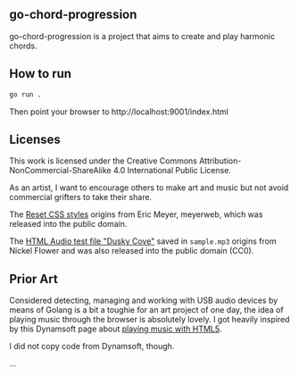 go-chord-progression
---

go-chord-progression is a project that aims to create and play harmonic chords.

## How to run

```bash
go run .
```

Then point your browser to http://localhost:9001/index.html

## Licenses

This work is licensed under the Creative Commons Attribution-NonCommercial-ShareAlike 4.0 International
Public License.

As an artist, I want to encourage others to make art and music but not avoid commercial grifters to take their share.

The [Reset CSS styles](https://meyerweb.com/eric/tools/css/reset/) origins from Eric Meyer, meyerweb, which was released
into the public domain.

The [HTML Audio test file "Dusky Cove"](https://creazilla.com/media/audio/15451024/dusky-cove) saved in `sample.mp3` 
origins from Nickel Flower and was also released into the public domain (CC0).

## Prior Art

Considered detecting, managing and working with USB audio devices by means of Golang is a bit a toughie for an art project of one day, the idea of playing music through the browser is absolutely lovely. I got heavily inspired by this Dynamsoft page about [playing music with HTML5](https://www.dynamsoft.com/codepool/implement-simple-music-player-in-go.html).

I did not copy code from Dynamsoft, though.

...